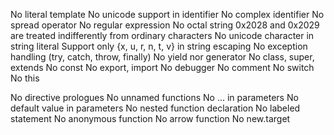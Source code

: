 No literal template
No unicode support in identifier
No complex identifier
No spread operator
No regular expression
No octal string
0x2028 and 0x2029 are treated indifferently from ordinary characters
No unicode character in string literal
Support only \{x, u, r, n, t, v} in string escaping
No exception handling (try, catch, throw, finally)
No yield nor generator
No class, super, extends
No const
No export, import
No debugger
No <!-- , --> comment
No switch
No this

No directive prologues
No unnamed functions
No ... in parameters
No default value in parameters
No nested function declaration
No labeled statement
No anonymous function
No arrow function
No new.target